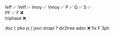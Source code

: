 Ieff ✅
Veff ✅
Imoy ✅
Vmoy ✅
P    ✅ 
Q    ✅
S    ✅  
PF   ✅
F    ❌  
triphasé ❌     
   

doc ( ziko js ) json
strapi ?
dir2tree 
adoc  ❌
fix F 3ph 